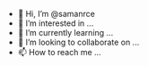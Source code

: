 - 👋 Hi, I’m @samanrce
- 👀 I’m interested in ...
- 🌱 I’m currently learning ...
- 💞️ I’m looking to collaborate on ...
- 📫 How to reach me ...

<!---
samanrce/samanrce is a ✨ special ✨ repository because its `README.md` (this file) appears on your GitHub profile.
You can click the Preview link to take a look at your changes.
--->
